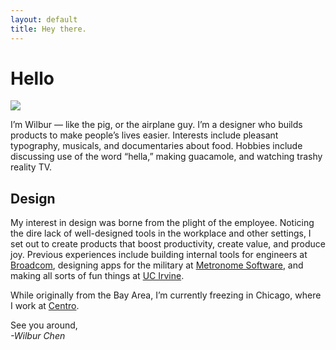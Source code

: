 ```yaml
---
layout: default
title: Hey there.
---
```


# Hello

<img src='/files/IMG_2154.png' data-action='zoom'>

I’m Wilbur — like the pig, or the airplane guy. I’m a designer who builds products to make people’s lives easier. Interests include pleasant typography, musicals, and documentaries about food. Hobbies include discussing use of the word “hella,” making guacamole, and watching trashy reality TV.

## Design

My interest in design was borne from the plight of the employee. Noticing the dire lack of well-designed tools in the workplace and other settings, I set out to create products that boost productivity, create value, and produce joy. Previous experiences include building internal tools for engineers at <a href='https://www.broadcom.com/'>Broadcom</a>, designing apps for the military at <a href='http://www.metronome-software.com/'>Metronome Software</a>, and making all sorts of fun things at <a href='http://uci.edu'>UC Irvine</a>. 

While originally from the Bay Area, I’m currently freezing in Chicago, where I work at <a href='http://centro.net'>Centro</a>.  

See you around,<br><i>-Wilbur Chen</i>








